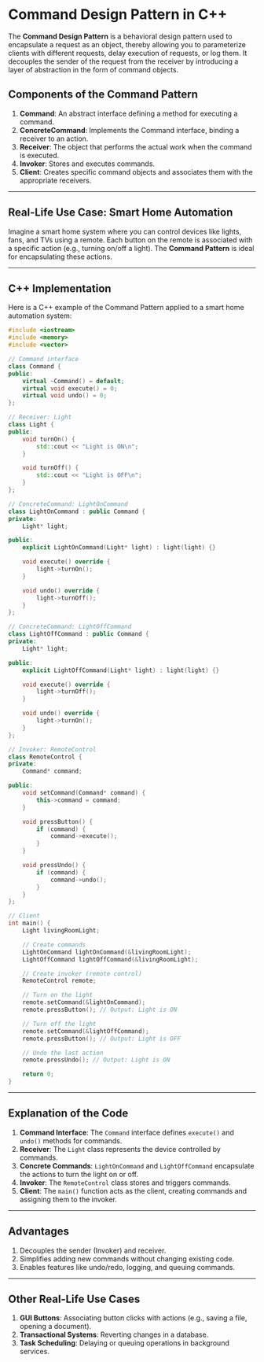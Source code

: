 # Command Design Pattern in C++

The **Command Design Pattern** is a behavioral design pattern used to encapsulate a request as an object, thereby allowing you to parameterize clients with different requests, delay execution of requests, or log them. It decouples the sender of the request from the receiver by introducing a layer of abstraction in the form of command objects.

## Components of the Command Pattern
1. **Command**: An abstract interface defining a method for executing a command.
2. **ConcreteCommand**: Implements the Command interface, binding a receiver to an action.
3. **Receiver**: The object that performs the actual work when the command is executed.
4. **Invoker**: Stores and executes commands.
5. **Client**: Creates specific command objects and associates them with the appropriate receivers.

---

## Real-Life Use Case: Smart Home Automation
Imagine a smart home system where you can control devices like lights, fans, and TVs using a remote. Each button on the remote is associated with a specific action (e.g., turning on/off a light). The **Command Pattern** is ideal for encapsulating these actions.

---

## C++ Implementation

Here is a C++ example of the Command Pattern applied to a smart home automation system:

```cpp
#include <iostream>
#include <memory>
#include <vector>

// Command interface
class Command {
public:
    virtual ~Command() = default;
    virtual void execute() = 0;
    virtual void undo() = 0;
};

// Receiver: Light
class Light {
public:
    void turnOn() {
        std::cout << "Light is ON\n";
    }

    void turnOff() {
        std::cout << "Light is OFF\n";
    }
};

// ConcreteCommand: LightOnCommand
class LightOnCommand : public Command {
private:
    Light* light;

public:
    explicit LightOnCommand(Light* light) : light(light) {}

    void execute() override {
        light->turnOn();
    }

    void undo() override {
        light->turnOff();
    }
};

// ConcreteCommand: LightOffCommand
class LightOffCommand : public Command {
private:
    Light* light;

public:
    explicit LightOffCommand(Light* light) : light(light) {}

    void execute() override {
        light->turnOff();
    }

    void undo() override {
        light->turnOn();
    }
};

// Invoker: RemoteControl
class RemoteControl {
private:
    Command* command;

public:
    void setCommand(Command* command) {
        this->command = command;
    }

    void pressButton() {
        if (command) {
            command->execute();
        }
    }

    void pressUndo() {
        if (command) {
            command->undo();
        }
    }
};

// Client
int main() {
    Light livingRoomLight;

    // Create commands
    LightOnCommand lightOnCommand(&livingRoomLight);
    LightOffCommand lightOffCommand(&livingRoomLight);

    // Create invoker (remote control)
    RemoteControl remote;

    // Turn on the light
    remote.setCommand(&lightOnCommand);
    remote.pressButton(); // Output: Light is ON

    // Turn off the light
    remote.setCommand(&lightOffCommand);
    remote.pressButton(); // Output: Light is OFF

    // Undo the last action
    remote.pressUndo(); // Output: Light is ON

    return 0;
}
```

---

## Explanation of the Code
1. **Command Interface**: The `Command` interface defines `execute()` and `undo()` methods for commands.
2. **Receiver**: The `Light` class represents the device controlled by commands.
3. **Concrete Commands**: `LightOnCommand` and `LightOffCommand` encapsulate the actions to turn the light on or off.
4. **Invoker**: The `RemoteControl` class stores and triggers commands.
5. **Client**: The `main()` function acts as the client, creating commands and assigning them to the invoker.

---

## Advantages
1. Decouples the sender (Invoker) and receiver.
2. Simplifies adding new commands without changing existing code.
3. Enables features like undo/redo, logging, and queuing commands.

---

## Other Real-Life Use Cases
1. **GUI Buttons**: Associating button clicks with actions (e.g., saving a file, opening a document).
2. **Transactional Systems**: Reverting changes in a database.
3. **Task Scheduling**: Delaying or queuing operations in background services.
